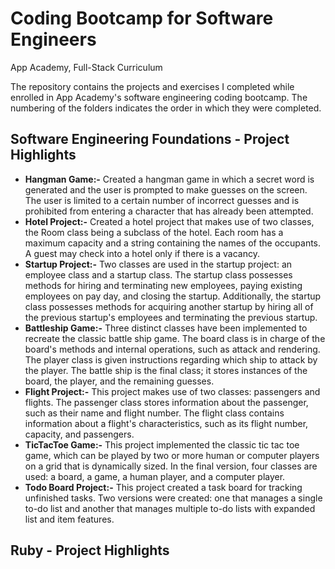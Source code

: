 # Coding Bootcamp for Software Engineers
App Academy, Full-Stack Curriculum

The repository contains the projects and exercises I completed while enrolled in App Academy's software engineering coding bootcamp.
The numbering of the folders indicates the order in which they were completed.

## Software Engineering Foundations - Project Highlights
- __Hangman Game:-__ Created a hangman game in which a secret word is generated and the user is prompted to make guesses on the screen. The user is limited to a certain number of incorrect guesses and is prohibited from entering a character that has already been attempted.
- __Hotel Project:-__ Created a hotel project that makes use of two classes, the Room class being a subclass of the hotel. Each room has a maximum capacity and a string containing the names of the occupants. A guest may check into a hotel only if there is a vacancy.
- __Startup Project:-__ Two classes are used in the startup project: an employee class and a startup class. The startup class possesses methods for hiring and terminating new employees, paying existing employees on pay day, and closing the startup. Additionally, the startup class possesses methods for acquiring another startup by hiring all of the previous startup's employees and terminating the previous startup.
- __Battleship Game:-__ Three distinct classes have been implemented to recreate the classic battle ship game. The board class is in charge of the board's methods and internal operations, such as attack and rendering. The player class is given instructions regarding which ship to attack by the player. The battle ship is the final class; it stores instances of the board, the player, and the remaining guesses.
- __Flight Project:-__ This project makes use of two classes: passengers and flights. The passenger class stores information about the passenger, such as their name and flight number. The flight class contains information about a flight's characteristics, such as its flight number, capacity, and passengers. 
- __TicTacToe Game:-__ This project implemented the classic tic tac toe game, which can be played by two or more human or computer players on a grid that is dynamically sized. In the final version, four classes are used: a board, a game, a human player, and a computer player.
- __Todo Board Project:-__ This project created a task board for tracking unfinished tasks. Two versions were created: one that manages a single to-do list and another that manages multiple to-do lists with expanded list and item features.

## Ruby - Project Highlights
